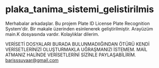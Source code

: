 # plaka_tanima_sistemi_gelistirilmis
Merhabalar arkadaşlar. Bu projem Plate ID License Plate Recognition System'dir. Bir makale üzerinden esinlenerek geliştirilmiştir. Arayüzüm main.K dosyasında vardır. Kolaylıklar dilerim. 

VERİSETİ DOSYALARI  BURADA BULUNMADIIĞINDAN ÖTÜRÜ KENDİ VERİSETLERİNİZİ OLUŞTURMAKLA UĞRAŞMANIZI İSTEMEM. MAİL ATMANIZ HALİNDE VERİSETLERİNİ SİZİNLE PAYLAŞABİLİRİM. 
barisssuyaar@gmail.com
